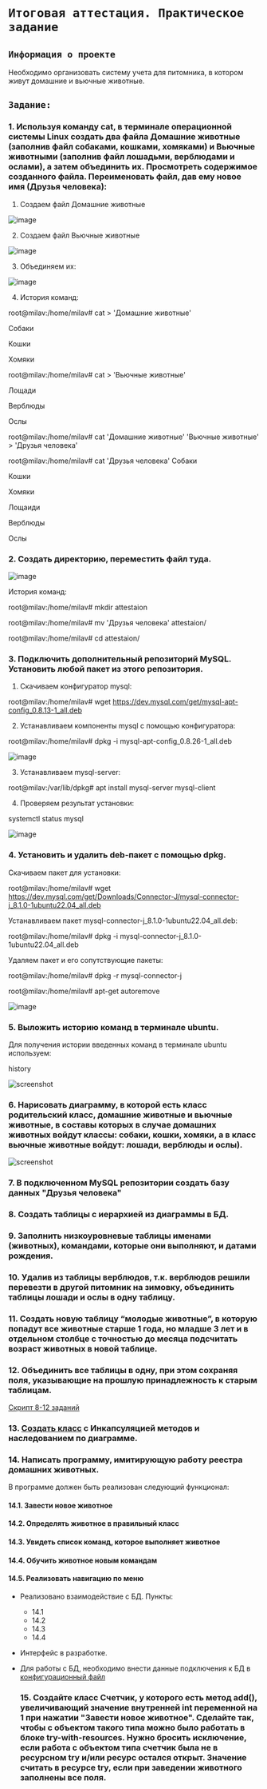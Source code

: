 # `Итоговая аттестация. Практическое задание`

## `Информация о проекте`
Необходимо организовать систему учета для питомника, в котором живут домашние и вьючные животные.

## `Задание:`

### 1. Используя команду cat, в терминале операционной системы Linux создать два файла Домашние животные (заполнив файл собаками, кошками, хомяками) и Вьючные животными (заполнив файл лошадьми, верблюдами и ослами), а затем объединить их. Просмотреть содержимое созданного файла. Переименовать файл, дав ему новое имя (Друзья человека):

  1. Создаем файл Домашние животные

![image](https://github.com/MilaVoroina97/Final_Attestation/assets/96314768/cee1121b-a431-4efc-b583-a74a2ffd79ce)


  2. Создаем файл Вьючные животные

![image](https://github.com/MilaVoroina97/Final_Attestation/assets/96314768/86945396-b32e-4234-9def-2d29d68bd7dc)

  3. Объединяем их:

![image](https://github.com/MilaVoroina97/Final_Attestation/assets/96314768/e5305844-28cb-4ea5-b292-44d49b5df9ec)

  4. История команд:

     
root@milav:/home/milav# cat > 'Домашние животные'

Собаки

Кошки

Хомяки

root@milav:/home/milav# cat > 'Вьючные животные'

Лощади

Верблюды

Ослы

root@milav:/home/milav# cat 'Домашние животные' 'Вьючные животные' > 'Друзья человека'

root@milav:/home/milav# cat 'Друзья человека'
Собаки

Кошки

Хомяки

Лощаиди

Верблюды

Ослы

### 2. Создать директорию, переместить файл туда.

![image](https://github.com/MilaVoroina97/Final_Attestation/assets/96314768/a31f2586-4891-48ab-a1d0-a9bcae0bff19)

История команд:

root@milav:/home/milav# mkdir attestaion

root@milav:/home/milav# mv 'Друзья человека' attestaion/

root@milav:/home/milav# cd attestaion/


### 3. Подключить дополнительный репозиторий MySQL. Установить любой пакет из этого репозитория.

  1. Скачиваем конфигуратор mysql:

root@milav:/home/milav# wget https://dev.mysql.com/get/mysql-apt-config_0.8.13-1_all.deb

  2. Устанавливаем компоненты mysql с помощью конфигуратора:

root@milav:/home/milav# dpkg -i mysql-apt-config_0.8.26-1_all.deb

![image](https://github.com/MilaVoroina97/Final_Attestation/assets/96314768/c50dcb62-1608-4a79-ad7d-1097169a1e91)

  3. Устанавливаем mysql-server:

root@milav:/var/lib/dpkg# apt install mysql-server mysql-client

  4. Проверяем результат установки:

systemctl status mysql

![image](https://github.com/MilaVoroina97/Final_Attestation/assets/96314768/6bc484b6-8490-49f6-a0fa-e98a541ef52c)

### 4. Установить и удалить deb-пакет с помощью dpkg.

Скачиваем пакет для установки:

root@milav:/home/milav# wget https://dev.mysql.com/get/Downloads/Connector-J/mysql-connector-j_8.1.0-1ubuntu22.04_all.deb

Устанавливаем пакет mysql-connector-j_8.1.0-1ubuntu22.04_all.deb:

root@milav:/home/milav# dpkg -i mysql-connector-j_8.1.0-1ubuntu22.04_all.deb

Удаляем пакет и его сопутствующие пакеты:

root@milav:/home/milav# dpkg -r mysql-connector-j

root@milav:/home/milav# apt-get autoremove

![image](https://github.com/MilaVoroina97/Final_Attestation/assets/96314768/9a874829-44f8-4b1b-9373-d805370eb1df)



### 5. Выложить историю команд в терминале ubuntu.

Для получения истории введенных команд в терминале ubuntu используем:

history

![screenshot](img/all_commands.png)

### 6. Нарисовать диаграмму, в которой есть класс родительский класс, домашние животные и вьючные животные, в составы которых в случае домашних животных войдут классы: собаки, кошки, хомяки, а в класс вьючные животные войдут: лошади, верблюды и ослы).

![screenshot](img/class_diagram.png)

### 7. В подключенном MySQL репозитории создать базу данных "Друзья человека"

### 8. Создать таблицы с иерархией из диаграммы в БД.

### 9. Заполнить низкоуровневые таблицы именами (животных), командами, которые они выполняют, и датами рождения.

### 10. Удалив из таблицы верблюдов, т.к. верблюдов решили перевезти в другой питомник на зимовку, объединить таблицы лошади и ослы в одну таблицу.

### 11. Создать новую таблицу “молодые животные”, в которую попадут все животные старше 1 года, но младше 3 лет и в отдельном столбце с точностью до месяца подсчитать возраст животных в новой таблице.

### 12. Объединить все таблицы в одну, при этом сохраняя поля, указывающие на прошлую принадлежность к старым таблицам.

[Cкрипт 8-12 заданий](sql_script.sql)

### 13. [Создать класс](Animals) с Инкапсуляцией методов и наследованием по диаграмме.

### 14. Написать программу, имитирующую работу реестра домашних животных.
В программе должен быть реализован следующий функционал:

#### 14.1. Завести новое животное
#### 14.2. Определять животное в правильный класс
#### 14.3. Увидеть список команд, которое выполняет животное
#### 14.4. Обучить животное новым командам
#### 14.5. Реализовать навигацию по меню

- Реализовано взаимодействие с БД. Пункты: 
  - 14.1
  - 14.2
  - 14.3
  - 14.4 

- Интерфейс в разработке.

- Для работы с БД, необходимо внести данные подключения к БД в [конфигурационный файл](db/ConnectData.java)

  ### 15. Создайте класс Счетчик, у которого есть метод add(), увеличивающий значение внутренней int переменной на 1 при нажатии "Завести новое животное". Сделайте так, чтобы с объектом такого типа можно было работать в блоке try-with-resources. Нужно бросить исключение, если работа с объектом типа счетчик была не в ресурсном try и/или ресурс остался открыт. Значение считать в ресурсе try, если при заведении животного заполнены все поля.

